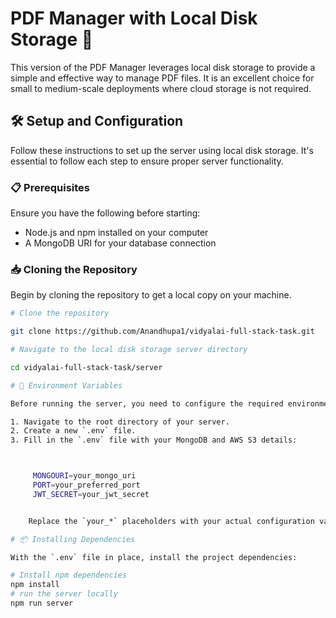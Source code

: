 # PDF Manager with Local Disk Storage 💾

This version of the PDF Manager leverages local disk storage to provide a simple and effective way to manage PDF files. It is an excellent choice for small to medium-scale deployments where cloud storage is not required.

## 🛠 Setup and Configuration

Follow these instructions to set up the server using local disk storage. It's essential to follow each step to ensure proper server functionality.

### 📋 Prerequisites

Ensure you have the following before starting:
- Node.js and npm installed on your computer
- A MongoDB URI for your database connection

### 📥 Cloning the Repository

Begin by cloning the repository to get a local copy on your machine.

```bash
# Clone the repository

git clone https://github.com/Anandhupa1/vidyalai-full-stack-task.git

# Navigate to the local disk storage server directory

cd vidyalai-full-stack-task/server

# 🔑 Environment Variables

Before running the server, you need to configure the required environment variables:

1. Navigate to the root directory of your server.
2. Create a new `.env` file.
3. Fill in the `.env` file with your MongoDB and AWS S3 details:



     MONGOURI=your_mongo_uri
     PORT=your_preferred_port
     JWT_SECRET=your_jwt_secret


    Replace the `your_*` placeholders with your actual configuration values. Make sure this file is not tracked by Git and is kept secure.

# 📦 Installing Dependencies

With the `.env` file in place, install the project dependencies:

# Install npm dependencies
npm install
# run the server locally
npm run server

